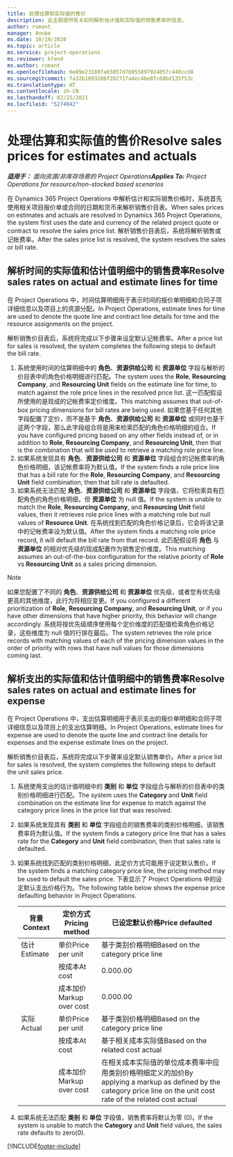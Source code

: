 ```yaml
---
title: 处理估算和实际值的售价
description: 此主题提供有关如何解析估计值和实际值的销售费率的信息。
author: rumant
manager: Annbe
ms.date: 10/19/2020
ms.topic: article
ms.service: project-operations
ms.reviewer: kfend
ms.author: rumant
ms.openlocfilehash: 6e89e23189fa65057d7b955897924057c440ccd8
ms.sourcegitcommit: fa32b1893286f20271fa4ec4be8fc68bd135f53c
ms.translationtype: HT
ms.contentlocale: zh-CN
ms.lasthandoff: 02/15/2021
ms.locfileid: "5274942"
---
```

# <a name="resolve-sales-prices-for-estimates-and-actuals"></a><span data-ttu-id="65770-103">处理估算和实际值的售价</span><span class="sxs-lookup"><span data-stu-id="65770-103">Resolve sales prices for estimates and actuals</span></span>

<span data-ttu-id="65770-104">_**适用于：** 面向资源/非库存场景的 Project Operations_</span><span class="sxs-lookup"><span data-stu-id="65770-104">_**Applies To:** Project Operations for resource/non-stocked based scenarios_</span></span>

<span data-ttu-id="65770-105">在 Dynamics 365 Project Operations 中解析估计和实际销售价格时，系统首先使用相关项目报价单或合同的日期和货币来解析销售价目表。</span><span class="sxs-lookup"><span data-stu-id="65770-105">When sales prices on estimates and actuals are resolved in Dynamics 365 Project Operations, the system first uses the date and currency of the related project quote or contract to resolve the sales price list.</span></span> <span data-ttu-id="65770-106">解析销售价目表后，系统将解析销售或记帐费率。</span><span class="sxs-lookup"><span data-stu-id="65770-106">After the sales price list is resolved, the system resolves the sales or bill rate.</span></span>

## <a name="resolve-sales-rates-on-actual-and-estimate-lines-for-time"></a><span data-ttu-id="65770-107">解析时间的实际值和估计值明细中的销售费率</span><span class="sxs-lookup"><span data-stu-id="65770-107">Resolve sales rates on actual and estimate lines for time</span></span>

<span data-ttu-id="65770-108">在 Project Operations 中，时间估算明细用于表示时间的报价单明细和合同子项详细信息以及项目上的资源分配。</span><span class="sxs-lookup"><span data-stu-id="65770-108">In Project Operations, estimate lines for time are used to denote the quote line and contract line details for time and the resource assignments on the project.</span></span>

<span data-ttu-id="65770-109">解析销售价目表后，系统将完成以下步骤来设定默认记帐费率。</span><span class="sxs-lookup"><span data-stu-id="65770-109">After a price list for sales is resolved, the system completes the following steps to default the bill rate.</span></span>

1. <span data-ttu-id="65770-110">系统使用时间的估算明细中的 **角色**、**资源供给公司** 和 **资源单位** 字段与解析的价目表中的角色价格明细进行匹配。</span><span class="sxs-lookup"><span data-stu-id="65770-110">The system uses the **Role**, **Resourcing Company**, and **Resourcing Unit** fields on the estimate line for time, to match against the role price lines in the resolved price list.</span></span> <span data-ttu-id="65770-111">这一匹配假设所使用的是现成的记帐费率定价维度。</span><span class="sxs-lookup"><span data-stu-id="65770-111">This matching assumes that out-of-box pricing dimensions for bill rates are being used.</span></span> <span data-ttu-id="65770-112">如果您基于任何其他字段配置了定价，而不是基于 **角色**、**资源供给公司** 和 **资源单位** 或同时也基于这两个字段，那么此字段组合将是用来检索匹配的角色价格明细的组合。</span><span class="sxs-lookup"><span data-stu-id="65770-112">If you have configured pricing based on any other fields instead of, or in addition to **Role**, **Resourcing Company**, and **Resourcing Unit**, then that is the combination that will be used to retrieve a matching role price line.</span></span>
2. <span data-ttu-id="65770-113">如果系统发现具有 **角色**、**资源供给公司** 和 **资源单位** 字段组合的记帐费率的角色价格明细，该记帐费率将为默认值。</span><span class="sxs-lookup"><span data-stu-id="65770-113">If the system finds a role price line that has a bill rate for the **Role**, **Resourcing Company**, and **Resourcing Unit** field combination, then that bill rate is defaulted.</span></span>
3. <span data-ttu-id="65770-114">如果系统无法匹配 **角色**、**资源供给公司** 和 **资源单位** 字段值，它将检索具有匹配角色的角色价格明细，但 **资源单位** 为 null 值。</span><span class="sxs-lookup"><span data-stu-id="65770-114">If the system is unable to match the **Role**, **Resourcing Company**, and **Resourcing Unit** field values, then it retrieves role price lines with a matching role but null values of **Resource Unit**.</span></span> <span data-ttu-id="65770-115">在系统找到匹配的角色价格记录后，它会将该记录中的记帐费率设为默认值。</span><span class="sxs-lookup"><span data-stu-id="65770-115">After the system finds a matching role price record, it will default the bill rate from that record.</span></span> <span data-ttu-id="65770-116">此匹配假设将 **角色** 与 **资源单位** 的相对优先级的现成配置作为销售定价维度。</span><span class="sxs-lookup"><span data-stu-id="65770-116">This matching assumes an out-of-the-box configuration for the relative priority of **Role** vs **Resourcing Unit** as a sales pricing dimension.</span></span>

> [!NOTE]
> <span data-ttu-id="65770-117">如果您配置了不同的 **角色**、**资源供给公司** 和 **资源单位** 优先级，或者您有优先级更高的其他维度，此行为将相应变更。</span><span class="sxs-lookup"><span data-stu-id="65770-117">If you configured a different prioritization of **Role**, **Resourcing Company**, and **Resourcing Unit**, or if you have other dimensions that have higher priority, this behavior will change accordingly.</span></span> <span data-ttu-id="65770-118">系统将按优先级顺序使用每个定价维度的匹配值检索角色价格记录，这些维度为 null 值的行排在最后。</span><span class="sxs-lookup"><span data-stu-id="65770-118">The system retrieves the role price records with matching values of each of the pricing dimension values in the order of priority with rows that have null values for those dimensions coming last.</span></span>

## <a name="resolve-sales-rates-on-actual-and-estimate-lines-for-expense"></a><span data-ttu-id="65770-119">解析支出的实际值和估计值明细中的销售费率</span><span class="sxs-lookup"><span data-stu-id="65770-119">Resolve sales rates on actual and estimate lines for expense</span></span>

<span data-ttu-id="65770-120">在 Project Operations 中，支出估算明细用于表示支出的报价单明细和合同子项详细信息以及项目上的支出估算明细。</span><span class="sxs-lookup"><span data-stu-id="65770-120">In Project Operations, estimate lines for expense are used to denote the quote line and contract line details for expenses and the expense estimate lines on the project.</span></span>

<span data-ttu-id="65770-121">解析销售价目表后，系统将完成以下步骤来设定默认销售单价。</span><span class="sxs-lookup"><span data-stu-id="65770-121">After a price list for sales is resolved, the system completes the following steps to default the unit sales price.</span></span>

1. <span data-ttu-id="65770-122">系统使用支出的估计值明细中的 **类别** 和 **单位** 字段组合与解析的价目表中的类别价格明细进行匹配。</span><span class="sxs-lookup"><span data-stu-id="65770-122">The system uses the **Category** and **Unit** field combination on the estimate line for expense to match against the category price lines in the price list that was resolved.</span></span>
2. <span data-ttu-id="65770-123">如果系统发现具有 **类别** 和 **单位** 字段组合的销售费率的类别价格明细，该销售费率将为默认值。</span><span class="sxs-lookup"><span data-stu-id="65770-123">If the system finds a category price line that has a sales rate for the **Category** and **Unit** field combination, then that sales rate is defaulted.</span></span>
3. <span data-ttu-id="65770-124">如果系统找到匹配的类别价格明细，此定价方式可能用于设定默认售价。</span><span class="sxs-lookup"><span data-stu-id="65770-124">If the system finds a matching category price line, the pricing method may be used to default the sales price.</span></span> <span data-ttu-id="65770-125">下表显示了 Project Operations 中的设定默认支出价格行为。</span><span class="sxs-lookup"><span data-stu-id="65770-125">The following table below shows the expense price defaulting behavior in Project Operations.</span></span>

    | <span data-ttu-id="65770-126">背景</span><span class="sxs-lookup"><span data-stu-id="65770-126">Context</span></span> | <span data-ttu-id="65770-127">定价方式</span><span class="sxs-lookup"><span data-stu-id="65770-127">Pricing method</span></span> | <span data-ttu-id="65770-128">已设定默认价格</span><span class="sxs-lookup"><span data-stu-id="65770-128">Price defaulted</span></span> |
    | --- | --- | --- |
    | <span data-ttu-id="65770-129">估计</span><span class="sxs-lookup"><span data-stu-id="65770-129">Estimate</span></span> | <span data-ttu-id="65770-130">单价</span><span class="sxs-lookup"><span data-stu-id="65770-130">Price per unit</span></span> | <span data-ttu-id="65770-131">基于类别价格明细</span><span class="sxs-lookup"><span data-stu-id="65770-131">Based on the category price line</span></span> |
    | &nbsp; | <span data-ttu-id="65770-132">按成本</span><span class="sxs-lookup"><span data-stu-id="65770-132">At cost</span></span> | <span data-ttu-id="65770-133">0.00</span><span class="sxs-lookup"><span data-stu-id="65770-133">0.00</span></span> |
    | &nbsp; | <span data-ttu-id="65770-134">成本加价</span><span class="sxs-lookup"><span data-stu-id="65770-134">Markup over cost</span></span> | <span data-ttu-id="65770-135">0.00</span><span class="sxs-lookup"><span data-stu-id="65770-135">0.00</span></span> |
    | <span data-ttu-id="65770-136">实际</span><span class="sxs-lookup"><span data-stu-id="65770-136">Actual</span></span> | <span data-ttu-id="65770-137">单价</span><span class="sxs-lookup"><span data-stu-id="65770-137">Price per unit</span></span> | <span data-ttu-id="65770-138">基于类别价格明细</span><span class="sxs-lookup"><span data-stu-id="65770-138">Based on the category price line</span></span> |
    | &nbsp; | <span data-ttu-id="65770-139">按成本</span><span class="sxs-lookup"><span data-stu-id="65770-139">At cost</span></span> | <span data-ttu-id="65770-140">基于相关成本实际值</span><span class="sxs-lookup"><span data-stu-id="65770-140">Based on the related cost actual</span></span> |
    | &nbsp; | <span data-ttu-id="65770-141">成本加价</span><span class="sxs-lookup"><span data-stu-id="65770-141">Markup over cost</span></span> | <span data-ttu-id="65770-142">在相关成本实际值的单位成本费率中应用类别价格明细定义的加价</span><span class="sxs-lookup"><span data-stu-id="65770-142">By applying a markup as defined by the category price line on the unit cost rate of the related cost actual</span></span> |

4. <span data-ttu-id="65770-143">如果系统无法匹配 **类别** 和 **单位** 字段值，销售费率将默认为零 (0)。</span><span class="sxs-lookup"><span data-stu-id="65770-143">If the system is unable to match the **Category** and **Unit** field values, the sales rate defaults to zero(0).</span></span>


[!INCLUDE[footer-include](../includes/footer-banner.md)]